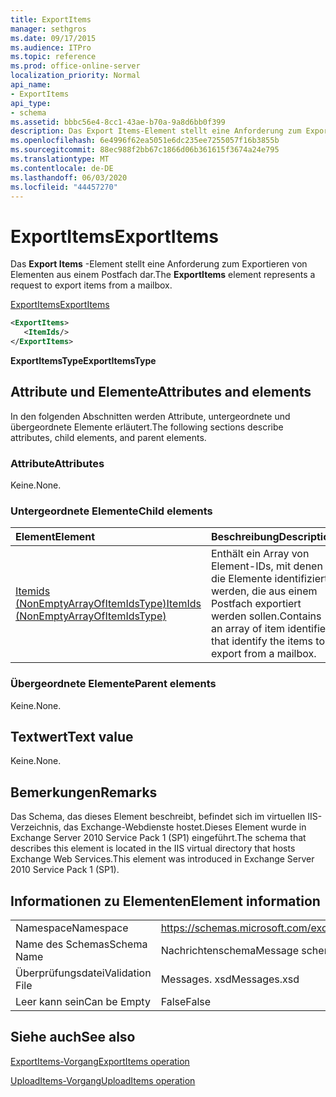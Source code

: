 ```yaml
---
title: ExportItems
manager: sethgros
ms.date: 09/17/2015
ms.audience: ITPro
ms.topic: reference
ms.prod: office-online-server
localization_priority: Normal
api_name:
- ExportItems
api_type:
- schema
ms.assetid: bbbc56e4-8cc1-43ae-b70a-9a8d6bb0f399
description: Das Export Items-Element stellt eine Anforderung zum Exportieren von Elementen aus einem Postfach dar.
ms.openlocfilehash: 6e4996f62ea5051e6dc235ee7255057f16b3855b
ms.sourcegitcommit: 88ec988f2bb67c1866d06b361615f3674a24e795
ms.translationtype: MT
ms.contentlocale: de-DE
ms.lasthandoff: 06/03/2020
ms.locfileid: "44457270"
---
```

# <a name="exportitems"></a><span data-ttu-id="83173-103">ExportItems</span><span class="sxs-lookup"><span data-stu-id="83173-103">ExportItems</span></span>

<span data-ttu-id="83173-104">Das **Export Items** -Element stellt eine Anforderung zum Exportieren von Elementen aus einem Postfach dar.</span><span class="sxs-lookup"><span data-stu-id="83173-104">The **ExportItems** element represents a request to export items from a mailbox.</span></span> 
  
[<span data-ttu-id="83173-105">ExportItems</span><span class="sxs-lookup"><span data-stu-id="83173-105">ExportItems</span></span>](exportitems.md)
  
```XML
<ExportItems>
   <ItemIds/>
</ExportItems>
```

 <span data-ttu-id="83173-106">**ExportItemsType**</span><span class="sxs-lookup"><span data-stu-id="83173-106">**ExportItemsType**</span></span>
## <a name="attributes-and-elements"></a><span data-ttu-id="83173-107">Attribute und Elemente</span><span class="sxs-lookup"><span data-stu-id="83173-107">Attributes and elements</span></span>

<span data-ttu-id="83173-108">In den folgenden Abschnitten werden Attribute, untergeordnete und übergeordnete Elemente erläutert.</span><span class="sxs-lookup"><span data-stu-id="83173-108">The following sections describe attributes, child elements, and parent elements.</span></span>
  
### <a name="attributes"></a><span data-ttu-id="83173-109">Attribute</span><span class="sxs-lookup"><span data-stu-id="83173-109">Attributes</span></span>

<span data-ttu-id="83173-110">Keine.</span><span class="sxs-lookup"><span data-stu-id="83173-110">None.</span></span>
  
### <a name="child-elements"></a><span data-ttu-id="83173-111">Untergeordnete Elemente</span><span class="sxs-lookup"><span data-stu-id="83173-111">Child elements</span></span>

|<span data-ttu-id="83173-112">**Element**</span><span class="sxs-lookup"><span data-stu-id="83173-112">**Element**</span></span>|<span data-ttu-id="83173-113">**Beschreibung**</span><span class="sxs-lookup"><span data-stu-id="83173-113">**Description**</span></span>|
|:-----|:-----|
|[<span data-ttu-id="83173-114">Itemids (NonEmptyArrayOfItemIdsType)</span><span class="sxs-lookup"><span data-stu-id="83173-114">ItemIds (NonEmptyArrayOfItemIdsType)</span></span>](itemids-nonemptyarrayofitemidstype.md) <br/> |<span data-ttu-id="83173-115">Enthält ein Array von Element-IDs, mit denen die Elemente identifiziert werden, die aus einem Postfach exportiert werden sollen.</span><span class="sxs-lookup"><span data-stu-id="83173-115">Contains an array of item identifiers that identify the items to export from a mailbox.</span></span>  <br/> |
   
### <a name="parent-elements"></a><span data-ttu-id="83173-116">Übergeordnete Elemente</span><span class="sxs-lookup"><span data-stu-id="83173-116">Parent elements</span></span>

<span data-ttu-id="83173-117">Keine.</span><span class="sxs-lookup"><span data-stu-id="83173-117">None.</span></span>
  
## <a name="text-value"></a><span data-ttu-id="83173-118">Textwert</span><span class="sxs-lookup"><span data-stu-id="83173-118">Text value</span></span>

<span data-ttu-id="83173-119">Keine.</span><span class="sxs-lookup"><span data-stu-id="83173-119">None.</span></span>
  
## <a name="remarks"></a><span data-ttu-id="83173-120">Bemerkungen</span><span class="sxs-lookup"><span data-stu-id="83173-120">Remarks</span></span>

<span data-ttu-id="83173-121">Das Schema, das dieses Element beschreibt, befindet sich im virtuellen IIS-Verzeichnis, das Exchange-Webdienste hostet.Dieses Element wurde in Exchange Server 2010 Service Pack 1 (SP1) eingeführt.</span><span class="sxs-lookup"><span data-stu-id="83173-121">The schema that describes this element is located in the IIS virtual directory that hosts Exchange Web Services.This element was introduced in Exchange Server 2010 Service Pack 1 (SP1).</span></span>
  
## <a name="element-information"></a><span data-ttu-id="83173-122">Informationen zu Elementen</span><span class="sxs-lookup"><span data-stu-id="83173-122">Element information</span></span>

|||
|:-----|:-----|
|<span data-ttu-id="83173-123">Namespace</span><span class="sxs-lookup"><span data-stu-id="83173-123">Namespace</span></span>  <br/> |https://schemas.microsoft.com/exchange/services/2006/messages  <br/> |
|<span data-ttu-id="83173-124">Name des Schemas</span><span class="sxs-lookup"><span data-stu-id="83173-124">Schema Name</span></span>  <br/> |<span data-ttu-id="83173-125">Nachrichtenschema</span><span class="sxs-lookup"><span data-stu-id="83173-125">Message schema</span></span>  <br/> |
|<span data-ttu-id="83173-126">Überprüfungsdatei</span><span class="sxs-lookup"><span data-stu-id="83173-126">Validation File</span></span>  <br/> |<span data-ttu-id="83173-127">Messages. xsd</span><span class="sxs-lookup"><span data-stu-id="83173-127">Messages.xsd</span></span>  <br/> |
|<span data-ttu-id="83173-128">Leer kann sein</span><span class="sxs-lookup"><span data-stu-id="83173-128">Can be Empty</span></span>  <br/> |<span data-ttu-id="83173-129">False</span><span class="sxs-lookup"><span data-stu-id="83173-129">False</span></span>  <br/> |
   
## <a name="see-also"></a><span data-ttu-id="83173-130">Siehe auch</span><span class="sxs-lookup"><span data-stu-id="83173-130">See also</span></span>



[<span data-ttu-id="83173-131">ExportItems-Vorgang</span><span class="sxs-lookup"><span data-stu-id="83173-131">ExportItems operation</span></span>](exportitems-operation.md)
  
[<span data-ttu-id="83173-132">UploadItems-Vorgang</span><span class="sxs-lookup"><span data-stu-id="83173-132">UploadItems operation</span></span>](uploaditems-operation.md)

